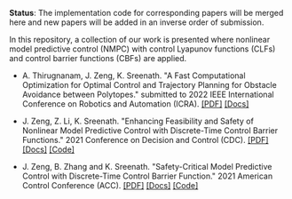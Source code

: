 **Status**: The implementation code for corresponding papers will be merged here and new papers will be added in an inverse order of submission.

In this repository, a collection of our work is presented where nonlinear model predictive control (NMPC) with control Lyapunov functions (CLFs) and control barrier functions (CBFs) are applied.

* A. Thirugnanam, J. Zeng, K. Sreenath. "A Fast Computational Optimization for Optimal Control and Trajectory Planning for Obstacle Avoidance between Polytopes." submitted to 2022 IEEE International Conference on Robotics and Automation (ICRA). [[PDF]]() [[Docs]]()

* J. Zeng, Z. Li, K. Sreenath. "Enhancing Feasibility and Safety of Nonlinear Model Predictive Control with Discrete-Time Control Barrier Functions." 2021 Conference on Decision and Control (CDC). [[PDF]](https://arxiv.org/abs/2105.10596) [[Docs]](matlab/cdc2021/README.md) [[Code]](matlab/cdc2021)

* J. Zeng, B. Zhang and K. Sreenath. "Safety-Critical Model Predictive Control with Discrete-Time Control Barrier Function." 2021 American Control Conference (ACC). [[PDF]](https://arxiv.org/pdf/2007.11718.pdf) [[Docs]](matlab/acc2021/README.md) [[Code]](matlab/acc2021)
